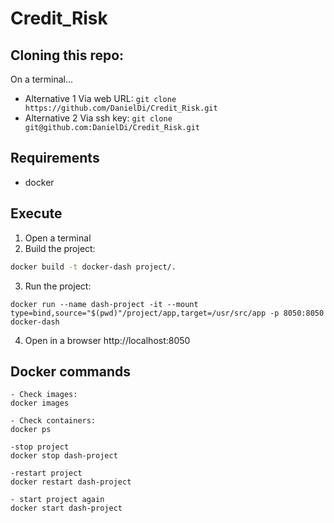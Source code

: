 # Credit_Risk

## Cloning this repo:
On a terminal...
- Alternative 1
Via web URL:
```git clone https://github.com/DanielDi/Credit_Risk.git```
- Alternative 2
Via ssh key:
```git clone git@github.com:DanielDi/Credit_Risk.git```

## Requirements
- docker

## Execute
1. Open a terminal
2. Build the project:
```bash
docker build -t docker-dash project/.
```
3. Run the project:
```
docker run --name dash-project -it --mount type=bind,source="$(pwd)"/project/app,target=/usr/src/app -p 8050:8050 docker-dash
```
4. Open in a browser http://localhost:8050

## Docker commands
```
- Check images:
docker images

- Check containers:
docker ps

-stop project
docker stop dash-project

-restart project
docker restart dash-project

- start project again
docker start dash-project

```

